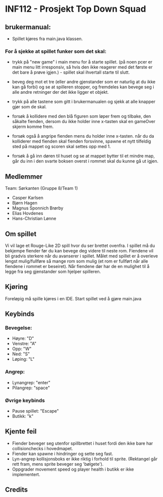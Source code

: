 # INF112 - Prosjekt Top Down Squad

## brukermanual:

* Spillet kjøres fra main.java klassen.

### For å sjekke at spillet funker som det skal:

* trykk på "new game" i main menu for å starte spillet. (på noen pcer er main menu litt irresponsiv, så hvis den ikke reagerer med det første er det bare å prøve igjen.) - spillet skal ihvertall starte til slutt.

* beveg deg mot et tre (eller andre gjenstander som er naturlig at du ikke kan gå forbi) og se at spilleren stopper, og fremdeles kan bevege seg i alle andre retninger der det ikke ligger et objekt.

* trykk på alle tastene som gitt i brukermanualen og sjekk at alle knapper gjør som de skal.

* forsøk å kollidere med den blå figuren som løper frem og tilbake, den såkalte fienden, dersom du ikke holder inne x-tasten skal en gameOver skjerm komme frem.

* forsøk også å angripe fienden mens du holder inne x-tasten. når du da kolliderer med fienden skal fienden forsvinne, spawne et nytt tilfeldig sted på mappet og scoren skal settes opp med 1. 

* forsøk å gå inn døren til huset og se at mappet bytter til et mindre map, går du inn i den svarte boksen overst i rommet skal du kunne gå ut igjen.

## Medlemmer
Team: Sørkanten (Gruppe 8/Team 1)
* Casper Karlsen
* Bjørn Hagen
* Magnus Sponnich Brørby
* Elias Hovdenes
* Hans-Christian Lønne

## Om spillet
Vi vil lage et Rouge-Like 2D spill hvor du ser brettet ovenfra. I spillet må du bekjempe fiender før du kan bevege deg videre til neste rom. Fiendene vil bli gradvis sterkere når du avanserer i spillet. Målet med spillet er å overleve lengst mulig/fullføre så mange rom som mulig (et rom er fullført når alle fiendene i rommet er beseiret). Når fiendene dør har de en mulighet til å legge fra seg gjenstander som hjelper spilleren. 

## Kjøring
Foreløpig må spille kjøres i en IDE.
Start spillet ved å gjøre main.java

## Keybinds
### Bevegelse: 
- Høyre: "D"
- Venstre: "A"
- Opp: "W"
- Ned: "S"
- Løping: "L"
### Angrep: 
- Lynangrep: "enter" 
- Pilangrep: "space"
### Øvrige keybinds
* Pause spillet: "Escape"
* Butikk: "k"

## Kjente feil
- Fiender beveger seg utenfor spillbrettet i huset fordi den ikke bare har collisionchecks i hovedmapet.
- Fiender kan spawne i hindringer og sette seg fast.
- Lyn-angrep kollisjonsboks er ikke riktig i forhold til sprite. (Rektangel går rett fram, mens sprite beveger seg 'bølgete').
- Oppgrader movement speed og player health i butikk er ikke implementert.

## Credits

